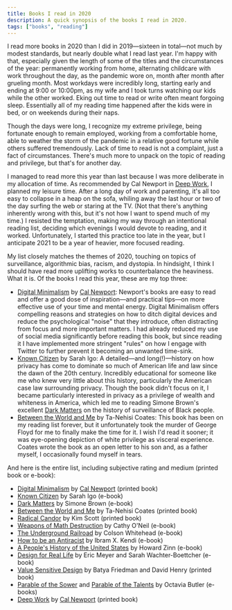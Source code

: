 ```yaml
---
title: Books I read in 2020
description: A quick synopsis of the books I read in 2020.
tags: ["books", "reading"]
---
```


I read more books in 2020 than I did in 2019—sixteen in total—not much by modest standards, but nearly double what I read last year. I'm happy with that, especially given the length of some of the titles and the circumstances of the year: permanently working from home, alternating childcare with work throughout the day, as the pandemic wore on, month after month after grueling month. Most workdays were incredibly long, starting early and ending at 9:00 or 10:00pm, as my wife and I took turns watching our kids while the other worked. Eking out time to read or write often meant forgoing sleep. Essentially all of my reading time happened after the kids were in bed, or on weekends during their naps.

Though the days were long, I recognize my extreme privilege, being fortunate enough to remain employed, working from a comfortable home, able to weather the storm of the pandemic in a relative good fortune while others suffered tremendously. Lack of time to read is not a complaint, just a fact of circumstances. There's much more to unpack on the topic of reading and privilege, but that's for another day.

I managed to read more this year than last because I was more deliberate in my allocation of time. As recommended by Cal Newport in [Deep Work](http://www.worldcat.org/oclc/986975350), I planned my leisure time. After a long day of work and parenting, it's all too easy to collapse in a heap on the sofa, whiling away the last hour or two of the day surfing the web or staring at the TV. (Not that there's anything inherently wrong with this, but it's not how I want to spend much of my time.) I resisted the temptation, making my way through an intentional reading list, deciding which evenings I would devote to reading, and it worked. Unfortunately, I started this practice too late in the year, but I anticipate 2021 to be a year of heavier, more focused reading.

My list closely matches the themes of 2020, touching on topics of surveillance, algorithmic bias, racism, and dystopia. In hindsight, I think I should have read more uplifting works to counterbalance the heaviness. What it is. Of the books I read this year, these are my top three:

* [Digital Minimalism](http://www.worldcat.org/oclc/1130756987) by [Cal Newport](https://www.calnewport.com/): Newport's books are easy to read and offer a good dose of inspiration—and practical tips—on more effective use of your time and mental energy. Digital Minimalism offers compelling reasons and strategies on how to ditch digital devices and reduce the psychological "noise" that they introduce, often distracting from focus and more important matters. I had already reduced my use of social media significantly before reading this book, but since reading it I have implemented more stringent "rules" on how I engage with Twitter to further prevent it becoming an unwanted time-sink.
* [Known Citizen](http://www.worldcat.org/oclc/1111377193) by Sarah Igo: A detailed—and long(!)—history on how privacy has come to dominate so much of American life and law since the dawn of the 20th century. Incredibly educational for someone like me who knew very little about this history, particularly the American case law surrounding privacy. Though the book didn't focus on it, I became particularly interested in privacy as a privilege of wealth and whiteness in America, which led me to reading Simone Brown's excellent [Dark Matters](http://www.worldcat.org/oclc/927159235) on the history of surveillance of Black people.
* [Between the World and Me](http://www.worldcat.org/oclc/1106152551) by Ta-Nehisi Coates: This book has been on my reading list forever, but it unfortunately took the murder of George Floyd for me to finally make the time for it. I wish I'd read it sooner; it was eye-opening depiction of white privilege as visceral experience. Coates wrote the book as an open letter to his son and, as a father myself, I occasionally found myself in tears.

And here is the entire list, including subjective rating and medium (printed book or e-book):

* [Digital Minimalism](http://www.worldcat.org/oclc/1130756987) by [Cal Newport](https://www.calnewport.com/) (printed book)
* [Known Citizen](http://www.worldcat.org/oclc/1111377193) by Sarah Igo (e-book)
* [Dark Matters](http://www.worldcat.org/oclc/927159235) by Simone Brown (e-book)
* [Between the World and Me](http://www.worldcat.org/oclc/1106152551) by Ta-Nehisi Coates (printed book)
* [Radical Candor](http://www.worldcat.org/oclc/1140957045) by  Kim Scott (printed book)
* [Weapons of Math Destruction](http://www.worldcat.org/oclc/1015602855) by Cathy O'Neil (e-book) 
* [The Underground Railroad](http://www.worldcat.org/oclc/1140497374) by Colson Whitehead (e-book)
* [How to be an Antiracist](http://www.worldcat.org/oclc/1104067684) by Ibram X. Kendi (e-book)
* [A People's History of the United States](http://www.worldcat.org/oclc/1000611553) by Howard Zinn (e-book) 
* [Design for Real Life](http://www.worldcat.org/oclc/1113763332) by Eric Meyer and Sarah Wachter-Boettcher (e-book)
* [Value Sensitive Design](http://www.worldcat.org/oclc/1154683593) by Batya Friedman and David Henry (printed book)
* [Parable of the Sower](http://www.worldcat.org/oclc/1127066400) and [Parable of the Talents](http://www.worldcat.org/oclc/1224565360) by Octavia Butler (e-books)
* [Deep Work](http://www.worldcat.org/oclc/986975350) by [Cal Newport](https://www.calnewport.com/) (printed book)
